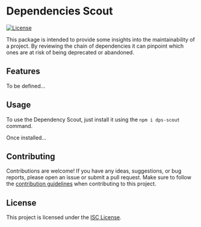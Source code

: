 # Dependencies Scout

[![License](https://img.shields.io/badge/license-ISC-blue.svg)](https://opensource.org/licenses/ISC)

This package is intended to provide some insights into the maintainability of a project. By reviewing the chain of dependencies it can pinpoint which ones are at risk of being deprecated or abandoned.

## Features

To be defined...


## Usage

To use the Dependency Scout, just install it using the `npm i dps-scout` command.

Once installed...

## Contributing

Contributions are welcome! If you have any ideas, suggestions, or bug reports, please open an issue or submit a pull request. Make sure to follow the [contribution guidelines](CONTRIBUTING.md) when contributing to this project.

## License

This project is licensed under the [ISC License](LICENSE).

